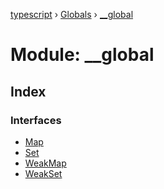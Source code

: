 [typescript](../README.md) › [Globals](../globals.md) › [__global](__global.md)

# Module: __global

## Index

### Interfaces

* [Map](../interfaces/__global.map.md)
* [Set](../interfaces/__global.set.md)
* [WeakMap](../interfaces/__global.weakmap.md)
* [WeakSet](../interfaces/__global.weakset.md)

